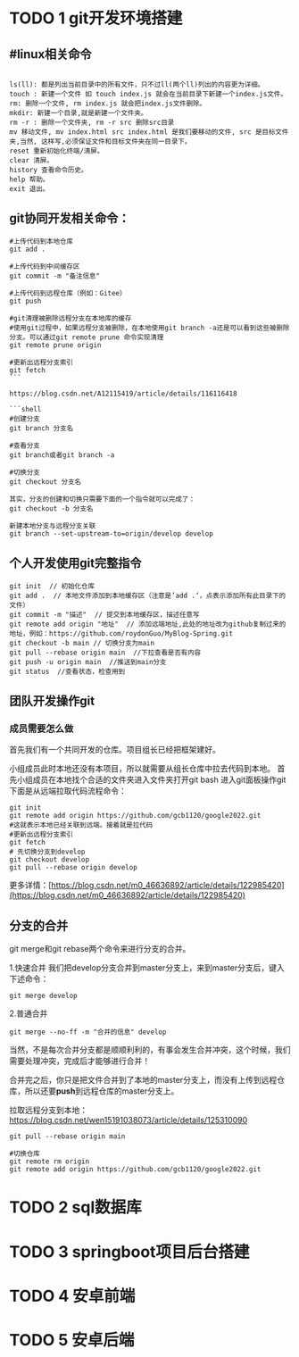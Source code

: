 



# TODO 1 git开发环境搭建

## #linux相关命令

```shell

ls(ll): 都是列出当前目录中的所有文件，只不过ll(两个ll)列出的内容更为详细。
touch : 新建一个文件 如 touch index.js 就会在当前目录下新建一个index.js文件。
rm: 删除一个文件, rm index.js 就会把index.js文件删除。
mkdir: 新建一个目录,就是新建一个文件夹。
rm -r : 删除一个文件夹, rm -r src 删除src目录
mv 移动文件, mv index.html src index.html 是我们要移动的文件, src 是目标文件夹,当然, 这样写,必须保证文件和目标文件夹在同一目录下。
reset 重新初始化终端/清屏。
clear 清屏。
history 查看命令历史。
help 帮助。
exit 退出。
```

## git协同开发相关命令：

~~~shell
#上传代码到本地仓库 
git add .

#上传代码到中间缓存区 
git commit -m "备注信息"

#上传代码到远程仓库（例如：Gitee） 
git push

#git清理被删除远程分支在本地库的缓存 
#使用git过程中，如果远程分支被删除，在本地使用git branch -a还是可以看到这些被删除分支。可以通过git remote prune 命令实现清理
git remote prune origin 

#更新出远程分支索引
git fetch
```

https://blog.csdn.net/A12115419/article/details/116116418

```shell
#创建分支
git branch 分支名

#查看分支
git branch或者git branch -a

#切换分支
git checkout 分支名

其实，分支的创建和切换只需要下面的一个指令就可以完成了：
git checkout -b 分支名

新建本地分支与远程分支关联
git branch --set-upstream-to=origin/develop develop
~~~

## 个人开发使用git完整指令

```shell
git init  // 初始化仓库
git add .  // 本地文件添加到本地缓存区（注意是’add .‘，点表示添加所有此目录下的文件）
git commit -m "描述"  // 提交到本地缓存区，描述任意写
git remote add origin "地址"  // 添加远端地址,此处的地址改为github复制过来的地址，例如：https://github.com/roydonGuo/MyBlog-Spring.git
git checkout -b main // 切换分支为main
git pull --rebase origin main  //下拉查看是否有内容
git push -u origin main  //推送到main分支
git status  //查看状态，检查用到
```



## 团队开发操作git

### 成员需要怎么做
首先我们有一个共同开发的仓库。项目组长已经把框架建好。

小组成员此时本地还没有本项目，所以就需要从组长仓库中拉去代码到本地。
首先小组成员在本地找个合适的文件夹进入文件夹打开git bash 进入git面板操作git
下面是从远端拉取代码流程命令：

```shell
git init
git remote add origin https://github.com/gcb1120/google2022.git
#这就表示本地已经关联到远端。接着就是拉代码
#更新出远程分支索引
git fetch
# 先切换分支到develop
git checkout develop
git pull --rebase origin develop
```
更多详情：[https://blog.csdn.net/m0_46636892/article/details/122985420](https://blog.csdn.net/m0_46636892/article/details/122985420)
## 分支的合并

git merge和git rebase两个命令来进行分支的合并。

1.快速合并
我们把develop分支合并到master分支上，来到master分支后，键入下述命令：

```shell
git merge develop
```

2.普通合并

```shell
git merge --no-ff -m "合并的信息" develop
```

当然，不是每次合并分支都是顺顺利利的，有事会发生合并冲突，这个时候，我们需要处理冲突，完成后才能够进行合并！

合并完之后，你只是把文件合并到了本地的master分支上，而没有上传到远程仓库，所以还要**push**到远程仓库的master分支上。

拉取远程分支到本地：https://blog.csdn.net/wen15191038073/article/details/125310090

```shell
git pull --rebase origin main

#切换仓库
git remote rm origin
git remote add origin https://github.com/gcb1120/google2022.git
```

# TODO 2 sql数据库











# TODO 3 springboot项目后台搭建











# TODO 4 安卓前端







# TODO 5 安卓后端
